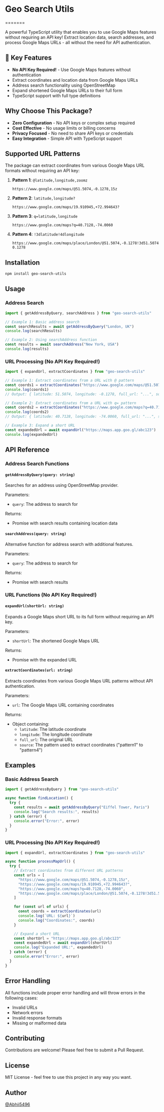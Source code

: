 # Geo Search Utils

=======

A powerful TypeScript utility that enables you to use Google Maps features without requiring an API
key! Extract location data, search addresses, and process Google Maps URLs - all without the need
for API authentication.

## 🌟 Key Features

- **No API Key Required!** - Use Google Maps features without authentication
- Extract coordinates and location data from Google Maps URLs
- Address search functionality using OpenStreetMap
- Expand shortened Google Maps URLs to their full form
- TypeScript support with full type definitions

## Why Choose This Package?

- **Zero Configuration** - No API keys or complex setup required
- **Cost Effective** - No usage limits or billing concerns
- **Privacy Focused** - No need to share API keys or credentials
- **Easy Integration** - Simple API with TypeScript support

## Supported URL Patterns

The package can extract coordinates from various Google Maps URL formats without requiring an API key:

1. **Pattern 1**: `@latitude,longitude,zoomz`
   ```
   https://www.google.com/maps/@51.5074,-0.1278,15z
   ```

2. **Pattern 2**: `latitude,longitude?`
   ```
   https://www.google.com/maps/19.910945,+72.994643?
   ```

3. **Pattern 3**: `q=latitude,longitude`
   ```
   https://www.google.com/maps?q=40.7128,-74.0060
   ```

4. **Pattern 4**: `!3dlatitude!4dlongitude`
   ```
   https://www.google.com/maps/place/London/@51.5074,-0.1278!3d51.5074!4d-0.1278
   ```

## Installation

```bash
npm install geo-search-utils
```

## Usage

### Address Search

```typescript
import { getAddressByQuery, searchAddress } from "geo-search-utils"

// Example 1: Basic address search
const searchResults = await getAddressByQuery("London, UK")
console.log(searchResults)

// Example 2: Using searchAddress function
const results = await searchAddress("New York, USA")
console.log(results)
```

### URL Processing (No API Key Required!)

```typescript
import { expandUrl, extractCoordinates } from "geo-search-utils"

// Example 1: Extract coordinates from a URL with @ pattern
const coords1 = extractCoordinates("https://www.google.com/maps/@51.5074,-0.1278,15z")
console.log(coords1)
// Output: { latitude: 51.5074, longitude: -0.1278, full_url: "...", source: "pattern1" }

// Example 2: Extract coordinates from a URL with q= pattern
const coords2 = extractCoordinates("https://www.google.com/maps?q=40.7128,-74.0060")
console.log(coords2)
// Output: { latitude: 40.7128, longitude: -74.0060, full_url: "...", source: "pattern3" }

// Example 3: Expand a short URL
const expandedUrl = await expandUrl("https://maps.app.goo.gl/abc123")
console.log(expandedUrl)
```

## API Reference

### Address Search Functions

#### `getAddressByQuery(query: string)`

Searches for an address using OpenStreetMap provider.

Parameters:

- `query`: The address to search for

Returns:

- Promise with search results containing location data

#### `searchAddress(query: string)`

Alternative function for address search with additional features.

Parameters:

- `query`: The address to search for

Returns:

- Promise with search results

### URL Functions (No API Key Required!)

#### `expandUrl(shortUrl: string)`

Expands a Google Maps short URL to its full form without requiring an API key.

Parameters:

- `shortUrl`: The shortened Google Maps URL

Returns:

- Promise with the expanded URL

#### `extractCoordinates(url: string)`

Extracts coordinates from various Google Maps URL patterns without API authentication.

Parameters:

- `url`: The Google Maps URL containing coordinates

Returns:

- Object containing:
  - `latitude`: The latitude coordinate
  - `longitude`: The longitude coordinate
  - `full_url`: The original URL
  - `source`: The pattern used to extract coordinates ("pattern1" to "pattern4")

## Examples

### Basic Address Search

```typescript
import { getAddressByQuery } from "geo-search-utils"

async function findLocation() {
  try {
    const results = await getAddressByQuery("Eiffel Tower, Paris")
    console.log("Search results:", results)
  } catch (error) {
    console.error("Error:", error)
  }
}
```

### URL Processing (No API Key Required!)

```typescript
import { expandUrl, extractCoordinates } from "geo-search-utils"

async function processMapUrl() {
  try {
    // Extract coordinates from different URL patterns
    const urls = [
      "https://www.google.com/maps/@51.5074,-0.1278,15z",
      "https://www.google.com/maps/19.910945,+72.994643?",
      "https://www.google.com/maps?q=40.7128,-74.0060",
      "https://www.google.com/maps/place/London/@51.5074,-0.1278!3d51.5074!4d-0.1278"
    ]

    for (const url of urls) {
      const coords = extractCoordinates(url)
      console.log(`URL: ${url}`)
      console.log("Coordinates:", coords)
    }

    // Expand a short URL
    const shortUrl = "https://maps.app.goo.gl/abc123"
    const expandedUrl = await expandUrl(shortUrl)
    console.log("Expanded URL:", expandedUrl)
  } catch (error) {
    console.error("Error:", error)
  }
}
```

## Error Handling

All functions include proper error handling and will throw errors in the following cases:

- Invalid URLs
- Network errors
- Invalid response formats
- Missing or malformed data

## Contributing

Contributions are welcome! Please feel free to submit a Pull Request.

## License

MIT License - feel free to use this project in any way you want.

## Author

[@Abhii5496](https://github.com/Abhii5496)
